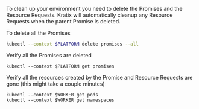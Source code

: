 To clean up your environment you need to delete the Promises and the Resource Requests.
Kratix will automatically cleanup any Resource Requests when the parent Promise is deleted.

To delete all the Promises
```bash
kubectl --context $PLATFORM delete promises --all
```

Verify all the Promises are deleted
```console
kubectl --context $PLATFORM get promises
```

Verify all the resources created by the Promise and Resource Requests are gone (this might take a couple minutes)
```console
kubectl --context $WORKER get pods
kubectl --context $WORKER get namespaces
```
